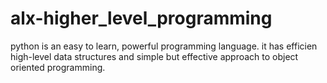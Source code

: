 # alx-higher_level_programming
python is an easy to learn, powerful programming language. it has efficien high-level data structures and simple but effective approach to object oriented programming.